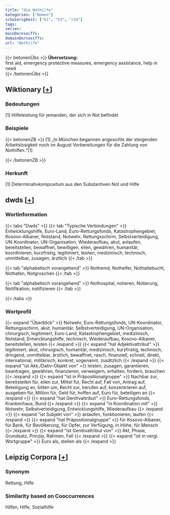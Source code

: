 ```yaml
---
title: "die Nothilfe"
kategorien: ["Nomen"]
schwierigkeit: ["k1", "h3", "r14"]
tags:
series:
mainDornseiffs:
domainDornseiffs:
url: "Nothilfe"
---
```


{{< betonenÜbs >}}
**Übersetzung:**  
first aid, emergency protective measures, emergency assistance, help  in need  
{{< /betonenÜbs >}}

## Wiktionary [[+](https://de.wiktionary.org/wiki/Nothilfe)]

### Bedeutungen
[1] Hilfeleistung für jemanden, der sich in Not befindet  

### Beispiele
{{< betonenZB >}}
[1] „In München begannen angesichts der steigenden Arbeitslosigkeit noch im August Vorbereitungen für die Zahlung von Nothilfen.“[1]  

{{< /betonenZB >}}
### Herkunft
[1] Determinativkompositum aus den Substantiven Not und Hilfe  



## dwds [[+](https://www.dwds.de/wb/Nothilfe)]

### Wortinformation
{{< tabs "Dwds" >}}
{{< tab "Typische Verbindungen" >}}
Entwicklungshilfe, Euro-Land, Euro-Rettungsfonds, Katastrophengebiet, Kosovo-Albaner, Notstand, Notwehr, Rettungsschirm, Selbstverteidigung, UN-Koordinator, UN-Organisation, Wiederaufbau, akut, anlaufen, bereitstellen, bewaffnet, bewilligen, eilen, gewähren, humanitär, koordinieren, kurzfristig, legitimiert, leisten, medizinisch, technisch, unmittelbar, zusagen, ärztlich
{{< /tab >}}

{{< tab "alphabetisch vorangehend" >}}
Nothemd, Nothelfer, Nothaltebucht, Nothafen, Notgroschen
{{< /tab >}}

{{< tab "alphabetisch vorangehend" >}}
Nothospital, notieren, Notierung, Notifikation, notifizieren
{{< /tab >}}

{{< /tabs >}}

### Wortprofil
{{< expand "Überblick" >}} Notwehr, Euro-Rettungsfonds, UN-Koordinator, Rettungsschirm, akut, humanitär, Selbstverteidigung, UN-Organisation, chirurgisch, legitimiert, Euro-Land, Katastrophengebiet, medizinisch, Notstand, Entwicklungshilfe, technisch, Wiederaufbau, Kosovo-Albaner, bereitstellen, leisten {{< /expand >}}
{{< expand "hat Adjektivattribut" >}} legitimiert, akut, chirurgisch, humanitär, medizinisch, kurzfristig, technisch, dringend, unmittelbar, ärztlich, bewaffnet, rasch, finanziell, schnell, direkt, international, militärisch, konkret, sogenannt, zusätzlich {{< /expand >}}
{{< expand "ist Akk./Dativ-Objekt von" >}} leisten, zusagen, garantieren, beantragen, gewähren, finanzieren, verweigern, erhalten, fordern, brauchen {{< /expand >}}
{{< expand "ist in Präpositionalgruppe" >}} Nachbar zur, bereitstellen für, eilen zur, Mittel für, Recht auf, Fall von, Antrag auf, Beteiligung an, bitten um, Recht zur, berufen auf, konzentrieren auf, ausgeben für, Million für, Geld für, hoffen auf, Euro für, beteiligen an {{< /expand >}}
{{< expand "hat Genitivattribut" >}} Euro-Rettungsfonds, Krankenhaus, Bund {{< /expand >}}
{{< expand "in Koordination mit" >}} Notwehr, Selbstverteidigung, Entwicklungshilfe, Wiederaufbau {{< /expand >}}
{{< expand "ist Subjekt von" >}} anlaufen, funktionieren, laufen {{< /expand >}}
{{< expand "hat Präpositionalgruppe" >}} für Kosovo-Albaner, für Bank, für Bevölkerung, für Opfer, zur Verfügung, in Höhe, für Mensch {{< /expand >}}
{{< expand "ist Genitivattribut von" >}} Akt, Phase, Grundsatz, Prinzip, Rahmen, Fall {{< /expand >}}
{{< expand "ist in vergl. Wortgruppe" >}} Euro als, stellen als {{< /expand >}}

## Leipzig Corpora [[+](https://corpora.uni-leipzig.de/en/res?word=Nothilfe&corpusId=deu_newscrawl-public_2018)]


### Synonym
Rettung, Hilfe


### Similarity based on Cooccurrences
Hilfen, Hilfe, Sozialhilfe

